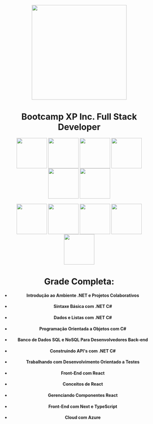 <div align="center">
  <img src=https://hermes.dio.me/tracks/0a65ba61-a8fa-46d9-88aa-dbebb029583e.png height="312" width="312">
  <h1><strong>Bootcamp XP Inc. Full Stack Developer</strong></h1>
</div>
<div align="center">
  <img align="center" src=https://www.vividsites.com/mm/images/development-dot-net-development-icon-lg.png height="100" width="100">
  <img align="center" src=https://cdn-icons-png.flaticon.com/512/1493/1493169.png height="100" width="100">
  <img align="center" src=https://cdn.icon-icons.com/icons2/2415/PNG/512/mongodb_original_wordmark_logo_icon_146425.png height="100" width="100">
  <img align="center" src=https://img.icons8.com/?size=512&id=laYYF3dV0Iew&format=png height="100" width="100">
  <img align="center" src=https://cdn-icons-png.flaticon.com/512/919/919853.png height="100" width="100">
  <img align="center" src=https://cdn-icons-png.flaticon.com/512/6111/6111767.png height="100" width="100">
</div>
<br>
<div align="center">
  <img align="center" src=https://cdn1.iconfinder.com/data/icons/programing-development-8/24/react_logo-512.png height="100" width="100">
  <img align="center" src=https://cdn2.iconfinder.com/data/icons/designer-skills/128/code-programming-javascript-software-develop-command-language-512.png height="100" width="100">
  <img align="center" src=https://cdn-icons-png.flaticon.com/512/919/919832.png height="100" width="100">
  <img align="center" src=https://www.datocms-assets.com/98835/1684410508-image-7.png height="100" width="100">
  <img align="center" src=https://cdn.icon-icons.com/icons2/2407/PNG/512/azure_icon_146223.png height="100" width="100">
</div>

<div align="center">
  <h1><strong>Grade Completa:</strong></h1>
  <ul>
    <li><h4>Introdução ao Ambiente .NET e Projetos Colaborativos</h4></li>
    <li><h4>Sintaxe Básica com .NET C#</h4></li>
    <li><h4>Dados e Listas com .NET C#</h4></li>
    <li><h4>Programação Orientada a Objetos com C#</h4></li>
    <li><h4>Banco de Dados SQL e NoSQL Para Desenvolvedores Back-end</h4></li>
    <li><h4>Construindo API's com .NET C#</h4></li>
    <li><h4>Trabalhando com Desenvolvimento Orientado a Testes</h4></li>
    <li><h4>Front-End com React</h4></li>
    <li><h4>Conceitos de React</h4></li>
    <li><h4>Gerenciando Componentes React</h4></li>
    <li><h4>Front-End com Next e TypeScript</h4></li>
    <li><h4>Cloud com Azure</h4></li>
  </ul>
</div>

